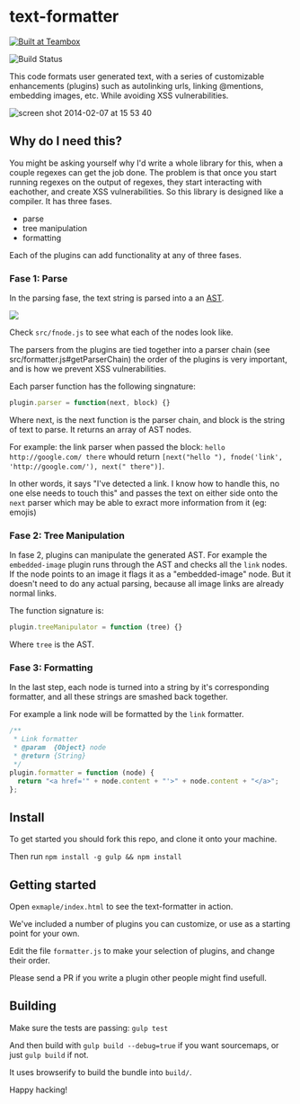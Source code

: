 text-formatter
==============

<a href="http://teambox.com"><img alt="Built at Teambox" src="http://i.imgur.com/hqNPlHe.png"/></a>

![Build Status](https://travis-ci.org/p3drosola/text-formatter.png)

This code formats user generated text, with a series of customizable enhancements (plugins) such as autolinking urls, linking @mentions, embedding images, etc. While avoiding XSS vulnerabilities.

![screen shot 2014-02-07 at 15 53 40](https://f.cloud.github.com/assets/520550/2110835/10bc104a-9009-11e3-9832-fafa7393ca5b.png)

## Why do I need this?

You might be asking yourself why I'd write a whole library for this, when a couple regexes can get the job done. The problem is that once you start running regexes on the output of regexes, they start interacting with eachother, and create XSS vulnerabilities. So this library is designed like a compiler. It has three fases.

- parse
- tree manipulation
- formatting

Each of the plugins can add functionality at any of three fases.

### Fase 1: Parse

In the parsing fase, the text string is parsed into a an [AST](http://en.wikipedia.org/wiki/Abstract_syntax_tree).

![](http://upload.wikimedia.org/wikipedia/commons/thumb/c/c7/Abstract_syntax_tree_for_Euclidean_algorithm.svg/800px-Abstract_syntax_tree_for_Euclidean_algorithm.svg.png)

Check `src/fnode.js` to see what each of the nodes look like.

The parsers from the plugins are tied together into a parser chain (see src/formatter.js#getParserChain) the order of the plugins is very important, and is how we prevent XSS vulnerabilities.

Each parser function has the following singnature:

```javascript
plugin.parser = function(next, block) {}
```

Where next, is the next function is the parser chain, and block is the string of text to parse. It returns an array of AST nodes.

For example: the link parser when passed the block: `hello http://google.com/ there` whould return `[next("hello "), fnode('link', 'http://google.com/'), next(" there")]`.

In other words, it says "I've detected a link. I know how to handle this, no one else needs to touch this" and passes the text on either side onto the `next` parser which may be able to exract more information from it (eg: emojis)

### Fase 2: Tree Manipulation

In fase 2, plugins can manipulate the generated AST. For example the `embedded-image` plugin runs through the AST and checks all the `link` nodes. If the node points to an image it flags it as a "embedded-image" node. But it doesn't need to do any actual parsing, because all image links are already normal links.


The function signature is:
```javascript
plugin.treeManipulator = function (tree) {}
```
Where `tree` is the AST.

### Fase 3: Formatting

In the last step, each node is turned into a string by it's corresponding formatter, and all these strings are smashed back together.

For example a link node will be formatted by the `link` formatter.

```javascript
/**
 * Link formatter
 * @param  {Object} node
 * @return {String}
 */
plugin.formatter = function (node) {
  return "<a href='" + node.content + "'>" + node.content + "</a>";
};
```

## Install

To get started you should fork this repo, and clone it onto your machine.

Then run `npm install -g gulp && npm install`

## Getting started

Open `exmaple/index.html` to see the text-formatter in action.

We've included a number of plugins you can customize, or use as a starting point for your own.

Edit the file `formatter.js` to make your selection of plugins, and change their order.

Please send a PR if you write a plugin other people might find usefull.

## Building

Make sure the tests are passing: `gulp test`

And then build with `gulp build --debug=true` if you want sourcemaps, or just `gulp build` if not.

It uses browserify to build the bundle into `build/`.

Happy hacking!
